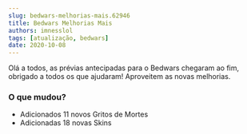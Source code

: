 ```yaml
---
slug: bedwars-melhorias-mais.62946
title: Bedwars Melhorias Mais
authors: imnesslol
tags: [atualização, bedwars]
date: 2020-10-08
---
```


Olá a todos, as prévias antecipadas para o Bedwars chegaram ao fim, obrigado a todos os que ajudaram! Aproveitem as novas melhorias.

<!-- truncate -->

### O que mudou?
* Adicionados 11 novos Gritos de Mortes
* Adicionadas 18 novas Skins
